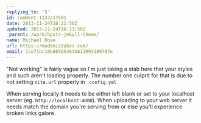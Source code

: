 ```yaml
---
replying_to: '5'
id: comment-1137217501
date: 2013-11-24T16:21:50Z
updated: 2013-11-24T16:21:50Z
_parent: /work/hpstr-jekyll-theme/
name: Michael Rose
url: https://mademistakes.com/
email: 1ce71bc10b86565464b612093d89707e
---
```


"Not working" is fairly vague so I'm just taking a stab here that your styles
and such aren't loading properly. The number one culprit for that is due to not
setting `site.url` properly in `_config.yml`

When serving locally it needs to be either left blank or set to your localhost
server (eg. `http://localhost:4000`). When uploading to your web server it needs
match the domain you're serving from or else you'll experience broken links
galore.
